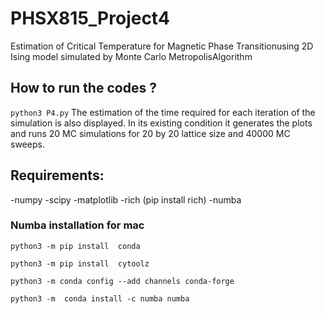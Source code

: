 # PHSX815_Project4
Estimation of Critical Temperature for Magnetic Phase Transitionusing 2D Ising model simulated by Monte Carlo MetropolisAlgorithm

## How to run the codes ?

 `python3 P4.py`
The estimation of the time required for each iteration of the simulation is also displayed. 
In its existing condition it generates the plots and runs 20 MC simulations for 20 by 20 lattice size and 40000 MC sweeps.

## Requirements:
-numpy
-scipy
-matplotlib
-rich (pip install rich)
-numba

### Numba installation for mac

`python3 -m pip install  conda`

`python3 -m pip install  cytoolz`

`python3 -m conda config --add channels conda-forge`

`python3 -m  conda install -c numba numba`
